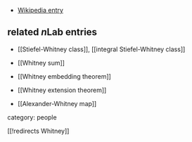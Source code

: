 

* [Wikipedia entry](http://en.wikipedia.org/wiki/Hassler_Whitney)


## related $n$Lab entries

* [[Stiefel-Whitney class]], [[integral Stiefel-Whitney class]]

* [[Whitney sum]]

* [[Whitney embedding theorem]]

* [[Whitney extension theorem]]

* [[Alexander-Whitney map]]

category: people

[[!redirects Whitney]]

